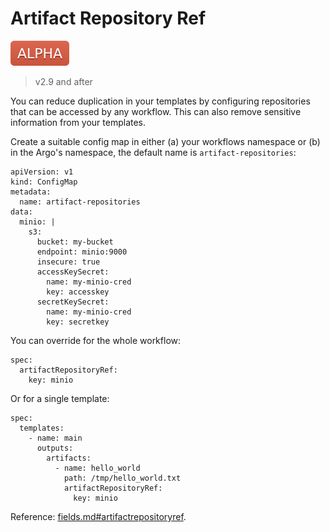 # Artifact Repository Ref

![alpha](assets/alpha.svg)

> v2.9 and after

You can reduce duplication in your templates by configuring repositories that can be accessed by any workflow. This can also remove sensitive information from your templates.

Create a suitable config map in either (a) your workflows namespace or (b) in the Argo's namespace, the default name is `artifact-repositories`:

```
apiVersion: v1
kind: ConfigMap
metadata:
  name: artifact-repositories
data:
  minio: |
    s3:
      bucket: my-bucket
      endpoint: minio:9000
      insecure: true
      accessKeySecret:
        name: my-minio-cred
        key: accesskey
      secretKeySecret:
        name: my-minio-cred
        key: secretkey
```

You can override for the whole workflow:

```
spec:
  artifactRepositoryRef:
    key: minio
```

Or for a single template:

```
spec:
  templates:
    - name: main
      outputs:
        artifacts:
          - name: hello_world
            path: /tmp/hello_world.txt
            artifactRepositoryRef:
              key: minio
```

Reference: [fields.md#artifactrepositoryref](fields.md#artifactrepositoryref).